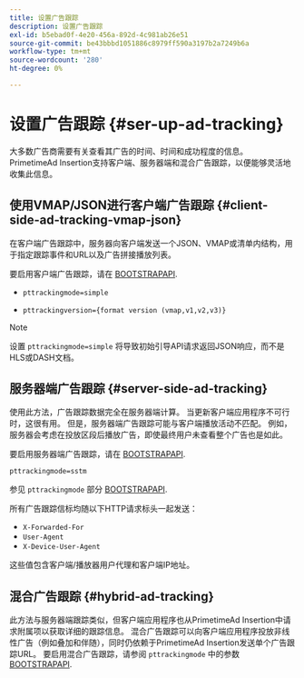 ```yaml
---
title: 设置广告跟踪
description: 设置广告跟踪
exl-id: b5ebad0f-4e20-456a-892d-4c981ab26e51
source-git-commit: be43bbbd1051886c8979ff590a3197b2a7249b6a
workflow-type: tm+mt
source-wordcount: '280'
ht-degree: 0%

---
```


# 设置广告跟踪 {#ser-up-ad-tracking}

大多数广告商需要有关查看其广告的时间、时间和成功程度的信息。 PrimetimeAd Insertion支持客户端、服务器端和混合广告跟踪，以便能够灵活地收集此信息。

## 使用VMAP/JSON进行客户端广告跟踪 {#client-side-ad-tracking-vmap-json}

在客户端广告跟踪中，服务器向客户端发送一个JSON、VMAP或清单内结构，用于指定跟踪事件和URL以及广告拼接播放列表。

要启用客户端广告跟踪，请在 [BOOTSTRAPAPI](/help/primetime-ad-insertion/technical-reference/bootstrap-api.md).

* `pttrackingmode=simple`

* `pttrackingversion={format version (vmap,v1,v2,v3)}`

>[!NOTE]
>
>设置 `pttrackingmode=simple` 将导致初始引导API请求返回JSON响应，而不是HLS或DASH文档。

<!-- **Daniel to check. The specified file in this statement does not exist.** 
More information about `pttrackingmode`, `pttrackingversion` formats, can be found in [API Reference: Manifest server query parameters](manifest-server-query-parameters.md). -->

<!--Show examples of how to request a sidecar] -->

## 服务器端广告跟踪 {#server-side-ad-tracking}

使用此方法，广告跟踪数据完全在服务器端计算。 当更新客户端应用程序不可行时，这很有用。 但是，服务器端广告跟踪可能与客户端播放活动不匹配。 例如，服务器会考虑在投放区段后播放广告，即使最终用户未查看整个广告也是如此。

要启用服务器端广告跟踪，请在 [BOOTSTRAPAPI](/help/primetime-ad-insertion/technical-reference/bootstrap-api.md).

`pttrackingmode=sstm`

参见 `pttrackingmode` 部分 [BOOTSTRAPAPI](/help/primetime-ad-insertion/technical-reference/bootstrap-api.md).

所有广告跟踪信标均随以下HTTP请求标头一起发送：

* `X-Forwarded-For`
* `User-Agent`
* `X-Device-User-Agent`

这些值包含客户端/播放器用户代理和客户端IP地址。

## 混合广告跟踪 {#hybrid-ad-tracking}

此方法与服务器端跟踪类似，但客户端应用程序也从PrimetimeAd Insertion中请求附属项以获取详细的跟踪信息。 混合广告跟踪可以向客户端应用程序投放非线性广告（例如叠加和伴随），同时仍依赖于PrimetimeAd Insertion发送单个广告跟踪URL。
要启用混合广告跟踪，请参阅 `pttrackingmode` 中的参数 [BOOTSTRAPAPI](/help/primetime-ad-insertion/technical-reference/bootstrap-api.md).
